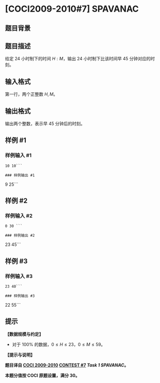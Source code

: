 # [COCI2009-2010#7] SPAVANAC

## 题目背景



## 题目描述

给定 $24$ 小时制下的时间 $H:M$，输出 $24$ 小时制下比该时间早 $45$ 分钟对应的时刻。

## 输入格式

第一行，两个正整数 $H,M$。

## 输出格式

输出两个整数，表示早 $45$ 分钟后的时刻。

## 样例 #1

### 样例输入 #1
```
10 10```

### 样例输出 #1

```
9 25```

## 样例 #2

### 样例输入 #2
```
0 30 ```

### 样例输出 #2

```
23 45```

## 样例 #3

### 样例输入 #3
```
23 40```

### 样例输出 #3

```
22 55```

## 提示

**【数据规模与约定】**

- 对于 $100\%$ 的数据，$0 \le H \le 23$，$0 \le M \le 59$。

**【提示与说明】**

**题目译自 [COCI 2009-2010](https://hsin.hr/coci/archive/2009_2010/) [CONTEST #7](https://hsin.hr/coci/archive/2009_2010/contest7_tasks.pdf) _Task 1 SPAVANAC_。**

**本题分值按 COCI 原题设置，满分 $30$。**
